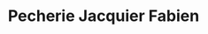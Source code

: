 ---
title: "Pecherie Jacquier Fabien"
url: /lugrin/pecherie-jacquier-fabien/
shop: fruits de mer
---